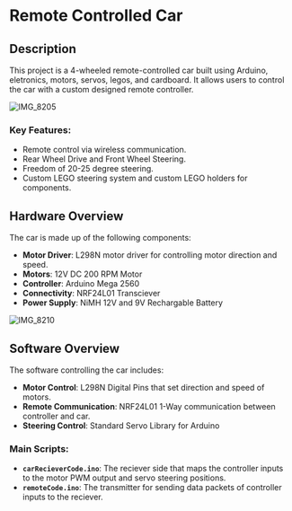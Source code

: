 # Remote Controlled Car

## Description
This project is a 4-wheeled remote-controlled car built using Arduino, eletronics, motors, servos, legos, and cardboard. It allows users to control the car with a custom designed remote controller.

![IMG_8205](https://github.com/user-attachments/assets/45ecdf88-77a7-4910-8a72-6dccb186ae14)

### Key Features:
- Remote control via wireless communication.
- Rear Wheel Drive and Front Wheel Steering.
- Freedom of 20-25 degree steering.
- Custom LEGO steering system and custom LEGO holders for components.

## Hardware Overview
The car is made up of the following components:
- **Motor Driver**: L298N motor driver for controlling motor direction and speed.
- **Motors**: 12V DC 200 RPM Motor
- **Controller**: Arduino Mega 2560
- **Connectivity**: NRF24L01 Transciever 
- **Power Supply**: NiMH 12V and 9V Rechargable Battery

![IMG_8210](https://github.com/user-attachments/assets/e5f3c3cb-6223-4798-b5ed-84a2ef7abd54)

## Software Overview
The software controlling the car includes:
- **Motor Control**: L298N Digital Pins that set direction and speed of motors.
- **Remote Communication**: NRF24L01 1-Way communication between controller and car.
- **Steering Control**: Standard Servo Library for Arduino

### Main Scripts:
- **`carRecieverCode.ino`**: The reciever side that maps the controller inputs to the motor PWM output and servo steering positions.
- **`remoteCode.ino`**: The transmitter for sending data packets of controller inputs to the reciever.
